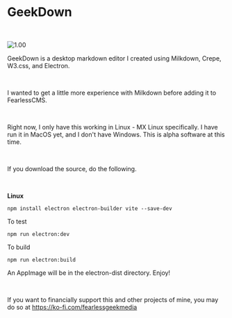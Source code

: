 # GeekDown

<br />

![1.00](blob:file:///877ae2bf-e12f-4b1f-8693-d90346499ebb)

GeekDown is a desktop markdown editor I created using Milkdown, Crepe, W3.css, and Electron.&#x20;

<br />

I wanted to get a little more experience with Milkdown before adding it to FearlessCMS.&#x20;

<br />

Right now, I only have this working in Linux - MX Linux specifically. I have run it in MacOS yet, and I don't have Windows. This is alpha software at this time.

<br />

If you download the source, do the following.

<br />

**Linux**

```
npm install electron electron-builder vite --save-dev
```

To test

```
npm run electron:dev
```

To build

```
npm run electron:build
```

An AppImage will be in the electron-dist directory. Enjoy!

<br />

If you want to financially support this and other projects of mine, you may do so at <https://ko-fi.com/fearlessgeekmedia>

<br />
